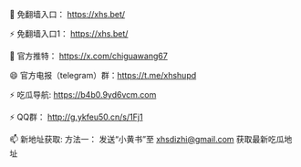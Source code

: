 👋 免翻墙入口： https://xhs.bet/

⚡ 免翻墙入口1： https://xhs.bet/

💞️ 官方推特： https://x.com/chiguawang67


😄 官方电报（telegram）群：https://t.me/xhshupd

⚡ 吃瓜导航: https://b4b0.9yd6vcm.com

⚡ QQ群： http://g.ykfeu50.cn/s/1Fj1

📫 新地址获取: 方法一： 发送“小黄书”至 xhsdizhi@gmail.com 获取最新吃瓜地址

